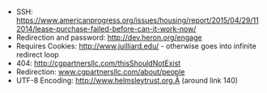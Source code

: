 * SSH: https://www.americanprogress.org/issues/housing/report/2015/04/29/112014/lease-purchase-failed-before-can-it-work-now/
* Redirection and password: http://dev.heron.org/engage
* Requires Cookies: http://www.juilliard.edu/ - otherwise goes into infinite redirect loop
* 404: http://cgpartnersllc.com/thisShouldNotExist
* Redirection: www.cgpartnersllc.com/about/people
* UTF-8 Encoding: http://www.helmsleytrust.org.Â (around link 140)